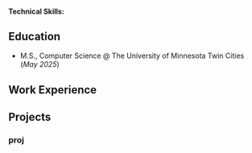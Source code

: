 #### Technical Skills: 

## Education
- M.S., Computer Science @ The University of Minnesota Twin Cities (_May 2025_)				

## Work Experience
## Projects
### proj
